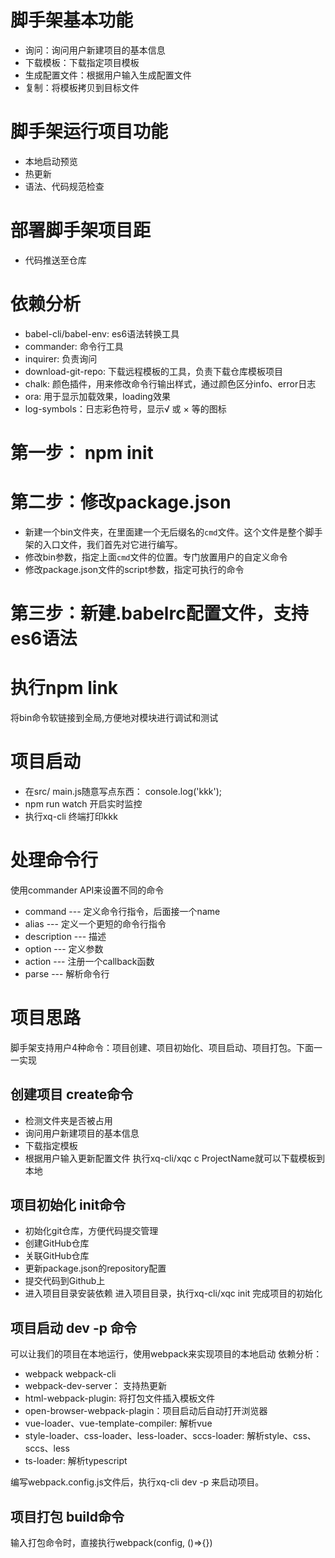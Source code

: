 # 脚手架基本功能
- 询问：询问用户新建项目的基本信息
- 下载模板：下载指定项目模板
- 生成配置文件：根据用户输入生成配置文件
- 复制：将模板拷贝到目标文件

# 脚手架运行项目功能
- 本地启动预览
- 热更新
- 语法、代码规范检查

# 部署脚手架项目距
- 代码推送至仓库


# 依赖分析
* babel-cli/babel-env: es6语法转换工具
* commander: 命令行工具
* inquirer: 负责询问
* download-git-repo: 下载远程模板的工具，负责下载仓库模板项目
* chalk: 颜色插件，用来修改命令行输出样式，通过颜色区分info、error日志
* ora: 用于显示加载效果，loading效果
* log-symbols：日志彩色符号，显示√ 或 × 等的图标
# 第一步： npm init 

# 第二步：修改package.json 
* 新建一个bin文件夹，在里面建一个无后缀名的`cmd`文件。这个文件是整个脚手架的入口文件，我们首先对它进行编写。
* 修改bin参数，指定上面`cmd`文件的位置。专门放置用户的自定义命令
* 修改package.json文件的script参数，指定可执行的命令

# 第三步：新建.babelrc配置文件，支持es6语法

# 执行npm link
将bin命令软链接到全局,方便地对模块进行调试和测试

# 项目启动
* 在src/ main.js随意写点东西： console.log('kkk');
* npm run watch 开启实时监控
* 执行xq-cli    终端打印kkk

# 处理命令行
使用commander API来设置不同的命令 
+ command --- 定义命令行指令，后面接一个name
+ alias --- 定义一个更短的命令行指令
+ description --- 描述
+ option --- 定义参数
+ action  --- 注册一个callback函数
+ parse --- 解析命令行

# 项目思路
脚手架支持用户4种命令：项目创建、项目初始化、项目启动、项目打包。下面一一实现
## 创建项目 create命令
* 检测文件夹是否被占用
* 询问用户新建项目的基本信息
* 下载指定模板
* 根据用户输入更新配置文件
执行xq-cli/xqc c ProjectName就可以下载模板到本地
## 项目初始化 init命令
* 初始化git仓库，方便代码提交管理
* 创建GitHub仓库
* 关联GitHub仓库
* 更新package.json的repository配置
* 提交代码到Github上
* 进入项目目录安装依赖
进入项目目录，执行xq-cli/xqc init 完成项目的初始化
## 项目启动 dev -p <port>命令
可以让我们的项目在本地运行，使用webpack来实现项目的本地启动
依赖分析：
* webpack webpack-cli
* webpack-dev-server： 支持热更新
* html-webpack-plugin: 将打包文件插入模板文件
* open-browser-webpack-plagin：项目启动后自动打开浏览器
* vue-loader、vue-template-compiler: 解析vue
* style-loader、css-loader、less-loader、sccs-loader: 解析style、css、sccs、less
* ts-loader: 解析typescript

编写webpack.config.js文件后，执行xq-cli dev -p <port>来启动项目。

## 项目打包  build命令
输入打包命令时，直接执行webpack(config, ()=>{})













